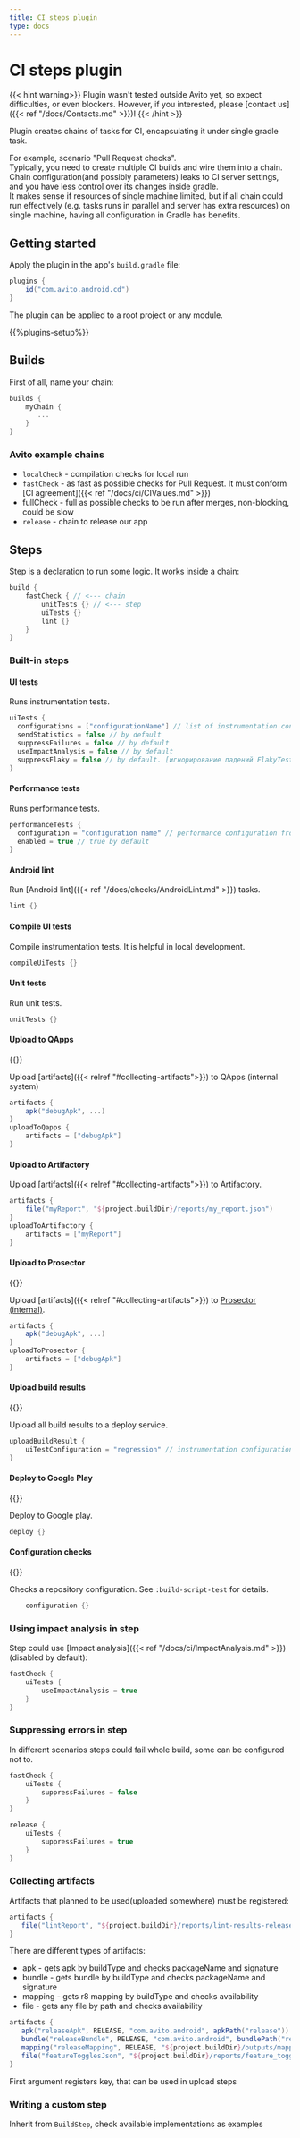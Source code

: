 ```yaml
---
title: CI steps plugin
type: docs
---
```


# CI steps plugin

{{< hint warning>}}
Plugin wasn't tested outside Avito yet, so expect difficulties, or even blockers.
However, if you interested, please [contact us]({{< ref "/docs/Contacts.md" >}})!
{{< /hint >}}

Plugin creates chains of tasks for CI, encapsulating it under single gradle task.

For example, scenario "Pull Request checks".\
Typically, you need to create multiple CI builds and wire them into a chain.\
Chain configuration(and possibly parameters) leaks to CI server settings, and you have less control over its changes inside gradle.\
It makes sense if resources of single machine limited, but if all chain could run effectively
(e.g. tasks runs in parallel and server has extra resources) on single machine, having all configuration in Gradle has benefits.

## Getting started

Apply the plugin in the app's `build.gradle` file:

```groovy
plugins {
    id("com.avito.android.cd")
}
```

The plugin can be applied to a root project or any module.

{{%plugins-setup%}}


## Builds

First of all, name your chain:

```groovy
builds {
    myChain {
       ...
    }
}
```

### Avito example chains

- `localCheck` - compilation checks for local run
- `fastCheck` - as fast as possible checks for Pull Request. It must conform [CI agreement]({{< ref "/docs/ci/CIValues.md" >}})
- fullCheck - full as possible checks to be run after merges, non-blocking, could be slow
- `release` - chain to release our app

## Steps

Step is a declaration to run some logic. It works inside a chain:

```groovy
build {
    fastCheck { // <--- chain
        unitTests {} // <--- step
        uiTests {}
        lint {}
    }
}
```

### Built-in steps

#### UI tests

Runs instrumentation tests.

```groovy
uiTests {
  configurations = ["configurationName"] // list of instrumentation configuration to depends on
  sendStatistics = false // by default
  suppressFailures = false // by default
  useImpactAnalysis = false // by default
  suppressFlaky = false // by default. [игнорирование падений FlakyTest]({{< ref "/docs/test/FlakyTests.md" >}}).
}
```

#### Performance tests

Runs performance tests.

```groovy
performanceTests {
  configuration = "configuration name" // performance configuration from Instrumentation plugin
  enabled = true // true by default
}
```

#### Android lint

Run [Android lint]({{< ref "/docs/checks/AndroidLint.md" >}}) tasks.

```groovy
lint {}
```

#### Compile UI tests

Compile instrumentation tests. It is helpful in local development.

```groovy
compileUiTests {}
```

#### Unit tests

Run unit tests.

```groovy
unitTests {}
```

#### Upload to QApps

{{<avito step>}}

Upload [artifacts]({{< relref "#collecting-artifacts">}}) to QApps (internal system)

```groovy
artifacts {
    apk("debugApk", ...)
}
uploadToQapps {
    artifacts = ["debugApk"]
}
```

#### Upload to Artifactory

Upload [artifacts]({{< relref "#collecting-artifacts">}}) to Artifactory.

```groovy
artifacts {
    file("myReport", "${project.buildDir}/reports/my_report.json")
}
uploadToArtifactory {
    artifacts = ["myReport"]
}
```

#### Upload to Prosector

{{<avito step>}}

Upload [artifacts]({{< relref "#collecting-artifacts">}}) to [Prosector (internal)](http://links.k.avito.ru/cfxrREPBQ).

```groovy
artifacts {
    apk("debugApk", ...)
}
uploadToProsector {
    artifacts = ["debugApk"]
}
```

#### Upload build results

{{<avito step>}}

Upload all build results to a deploy service.

```groovy
uploadBuildResult {
    uiTestConfiguration = "regression" // instrumentation configuration
}
```

#### Deploy to Google Play

{{<avito step>}}

Deploy to Google play.

```groovy
deploy {}
```

#### Configuration checks

{{<avito check>}}

Checks a repository configuration. See `:build-script-test` for details.

```groovy
    configuration {}
```

### Using impact analysis in step

Step could use [Impact analysis]({{< ref "/docs/ci/ImpactAnalysis.md" >}})(disabled by default):

```groovy
fastCheck {
    uiTests {
        useImpactAnalysis = true
    }
}
```

### Suppressing errors in step

In different scenarios steps could fail whole build, some can be configured not to.

```groovy
fastCheck {
    uiTests { 
        suppressFailures = false 
    }
}

release {
    uiTests { 
        suppressFailures = true 
    }
}
```

### Collecting artifacts

Artifacts that planned to be used(uploaded somewhere) must be registered:

```groovy
artifacts {
   file("lintReport", "${project.buildDir}/reports/lint-results-release.html")
}
```

There are different types of artifacts:

- apk - gets apk by buildType and checks packageName and signature
- bundle - gets bundle by buildType and checks packageName and signature
- mapping - gets r8 mapping by buildType and checks availability
- file - gets any file by path and checks availability

```groovy
artifacts {
   apk("releaseApk", RELEASE, "com.avito.android", apkPath("release")) { signature = releaseSha1 }
   bundle("releaseBundle", RELEASE, "com.avito.android", bundlePath("release")) { signature = releaseSha1 }
   mapping("releaseMapping", RELEASE, "${project.buildDir}/outputs/mapping/release/mapping.txt")
   file("featureTogglesJson", "${project.buildDir}/reports/feature_toggles.json")
}
```

First argument registers key, that can be used in upload steps

### Writing a custom step

Inherit from `BuildStep`, check available implementations as examples

